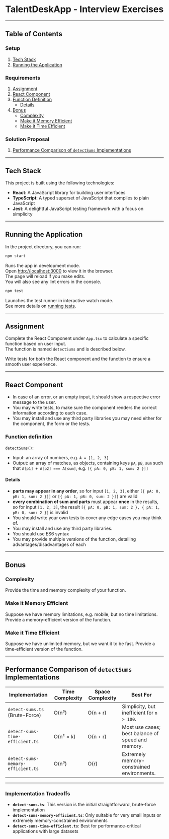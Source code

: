 # TalentDeskApp - Interview Exercises

---

## Table of Contents

### Setup

1. [Tech Stack](#tech-stack)
2. [Running the Application](#running-the-application)

### Requirements

1. [Assignment](#assignment)
2. [React Component](#react-component)
3. [Function Definition](#function-definition)
    - [Details](#details)
4. [Bonus](#bonus)
    - [Complexity](#complexity)
    - [Make it Memory Efficient](#make-it-memory-efficient)
    - [Make it Time Efficient](#make-it-time-efficient)

### Solution Proposal

1. [Performance Comparison of `detectSums` Implementations](#performance-comparison-of-detectsums-implementations)

---

## Tech Stack

This project is built using the following technologies:

- **React**: A JavaScript library for building user interfaces
- **TypeScript**: A typed superset of JavaScript that compiles to plain JavaScript
- **Jest**: A delightful JavaScript testing framework with a focus on simplicity

---

## Running the Application

In the project directory, you can run:

```bash
npm start
```

Runs the app in development mode.  
Open [http://localhost:3000](http://localhost:3000) to view it in the browser.  
The page will reload if you make edits.  
You will also see any lint errors in the console.

```bash
npm test
```

Launches the test runner in interactive watch mode.  
See more details on [running tests](https://facebook.github.io/create-react-app/docs/running-tests).

---

## Assignment

Complete the React Component under `App.tsx` to calculate a specific function based on user input.  
The function is named `detectSums` and is described below.

Write tests for both the React component and the function to ensure a smooth user experience.

---

## React Component

- In case of an error, or an empty input, it should show a respective error message to the user.
- You may write tests, to make sure the component renders the correct information according to each case.
- You may install and use any third party libraries you may need either for the component, the form or the tests.

### Function definition

`detectSums()`:

- Input: an array of numbers, e.g. `A = [1, 2, 3]`
- Output: an array of matches, as objects, containing keys `pA`, `pB`, `sum` such that `A[p1] + A[p2] === A[sum]`, e.g.
  `[{ pA: 0, pB: 1, sum: 2 }]]`

#### Details

- __parts may appear in any order__, so for input `[1, 2, 3]`, either `[{ pA: 0, pB: 1, sum: 2 }]]` or
  `[{ pA: 1, pB: 0, sum: 2 }]]` are valid
- __every combination of sum and parts__ must appear __once__ in the results, so for input `[1, 2, 3]`, the result
  `[{ pA: 0, pB: 1, sum: 2 }, { pA: 1, pB: 0, sum: 2 }]` is invalid
- You should write your own tests to cover any edge cases you may think of.
- You may install and use any third party libraries.
- You should use ES6 syntax
- You may provide multiple versions of the function, detailing advantages/disadvantages of each

---

## Bonus

### Complexity

Provide the time and memory complexity of your function.

### Make it Memory Efficient

Suppose we have memory limitations, e.g. mobile, but no time limitations. Provide a memory-efficient version of the
function.

### Make it Time Efficient

Suppose we have unlimited memory, but we want it to be fast. Provide a time-efficient version of the function.

---

## Performance Comparison of `detectSums` Implementations

| Implementation                    | Time Complexity | Space Complexity | Best For                                          |
|-----------------------------------|-----------------|------------------|---------------------------------------------------|
| `detect-sums.ts` (Brute-Force)    | O(n³)           | O(n + r)         | Simplicity, but inefficient for `n > 100`.        |
| `detect-sums-time-efficient.ts`   | O(n² × k)       | O(n + r)         | Most use cases; best balance of speed and memory. |
| `detect-sums-memory-efficient.ts` | O(n³)           | O(r)             | Extremely memory-constrained environments.        |

---

### Implementation Tradeoffs

- **`detect-sums.ts`**: This version is the initial straightforward, brute-force implementation
- **`detect-sums-memory-efficient.ts`**: Only suitable for very small inputs or extremely memory-constrained
  environments
- **`detect-sums-time-efficient.ts`**: Best for performance-critical applications with large datasets
